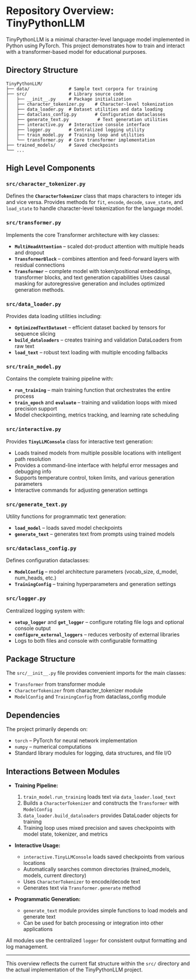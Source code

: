 # Repository Overview: TinyPythonLLM

TinyPythonLLM is a minimal character-level language model implemented in Python using PyTorch. This project demonstrates how to train and interact with a transformer-based model for educational purposes.

## Directory Structure

```
TinyPythonLLM/
├── data/               # Sample text corpora for training
├── src/                # Library source code
│   ├── __init__.py     # Package initialization
│   ├── character_tokenizer.py    # Character-level tokenization
│   ├── data_loader.py  # Dataset utilities and data loading
│   ├── dataclass_config.py       # Configuration dataclasses
│   ├── generate_text.py           # Text generation utilities
│   ├── interactive.py  # Interactive console interface
│   ├── logger.py       # Centralized logging utility
│   ├── train_model.py  # Training loop and utilities
│   └── transformer.py  # Core transformer implementation
├── trained_models/     # Saved checkpoints
└── ...
```

## High Level Components

### `src/character_tokenizer.py`
Defines the **`CharacterTokenizer`** class that maps characters to integer ids and vice versa. Provides methods for `fit`, `encode`, `decode`, `save_state`, and `load_state` to handle character-level tokenization for the language model.

### `src/transformer.py`
Implements the core Transformer architecture with key classes:
* **`MultiHeadAttention`** – scaled dot-product attention with multiple heads and dropout
* **`TransformerBlock`** – combines attention and feed-forward layers with residual connections
* **`Transformer`** – complete model with token/positional embeddings, transformer blocks, and text generation capabilities
Uses causal masking for autoregressive generation and includes optimized generation methods.

### `src/data_loader.py`
Provides data loading utilities including:
* **`OptimizedTextDataset`** – efficient dataset backed by tensors for sequence slicing
* **`build_dataloaders`** – creates training and validation DataLoaders from raw text
* **`load_text`** – robust text loading with multiple encoding fallbacks

### `src/train_model.py`
Contains the complete training pipeline with:
* **`run_training`** – main training function that orchestrates the entire process
* **`train_epoch`** and **`evaluate`** – training and validation loops with mixed precision support
* Model checkpointing, metrics tracking, and learning rate scheduling

### `src/interactive.py`
Provides **`TinyLLMConsole`** class for interactive text generation:
* Loads trained models from multiple possible locations with intelligent path resolution
* Provides a command-line interface with helpful error messages and debugging info
* Supports temperature control, token limits, and various generation parameters
* Interactive commands for adjusting generation settings

### `src/generate_text.py`
Utility functions for programmatic text generation:
* **`load_model`** – loads saved model checkpoints
* **`generate_text`** – generates text from prompts using trained models

### `src/dataclass_config.py`
Defines configuration dataclasses:
* **`ModelConfig`** – model architecture parameters (vocab_size, d_model, num_heads, etc.)
* **`TrainingConfig`** – training hyperparameters and generation settings

### `src/logger.py`
Centralized logging system with:
* **`setup_logger`** and **`get_logger`** – configure rotating file logs and optional console output
* **`configure_external_loggers`** – reduces verbosity of external libraries
* Logs to both files and console with configurable formatting

## Package Structure

The `src/__init__.py` file provides convenient imports for the main classes:
- `Transformer` from transformer module
- `CharacterTokenizer` from character_tokenizer module  
- `ModelConfig` and `TrainingConfig` from dataclass_config module

## Dependencies

The project primarily depends on:
- `torch` – PyTorch for neural network implementation
- `numpy` – numerical computations
- Standard library modules for logging, data structures, and file I/O

## Interactions Between Modules

- **Training Pipeline:**
  1. `train_model.run_training` loads text via `data_loader.load_text`
  2. Builds a `CharacterTokenizer` and constructs the `Transformer` with `ModelConfig`
  3. `data_loader.build_dataloaders` provides DataLoader objects for training
  4. Training loop uses mixed precision and saves checkpoints with model state, tokenizer, and metrics

- **Interactive Usage:**
  - `interactive.TinyLLMConsole` loads saved checkpoints from various locations
  - Automatically searches common directories (trained_models, models, current directory)
  - Uses `CharacterTokenizer` to encode/decode text
  - Generates text via `Transformer.generate` method

- **Programmatic Generation:**
  - `generate_text` module provides simple functions to load models and generate text
  - Can be used for batch processing or integration into other applications

All modules use the centralized `logger` for consistent output formatting and log management.

---
This overview reflects the current flat structure within the `src/` directory and the actual implementation of the TinyPythonLLM project.
